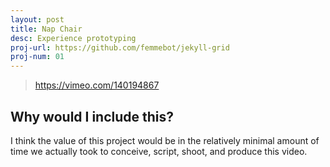 ```yaml
---
layout: post
title: Nap Chair
desc: Experience prototyping 
proj-url: https://github.com/femmebot/jekyll-grid
proj-num: 01
---
```


> https://vimeo.com/140194867

## Why would I include this?

I think the value of this project would be in the relatively minimal amount of time we actually took to conceive, script, shoot, and produce this video. 